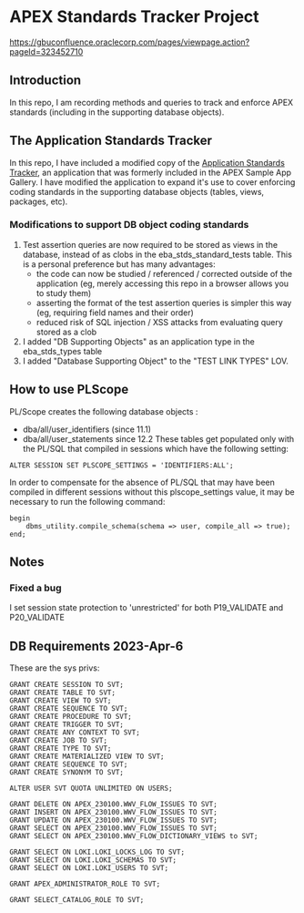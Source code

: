 # APEX Standards Tracker Project
https://gbuconfluence.oraclecorp.com/pages/viewpage.action?pageId=323452710



## Introduction

In this repo, I am recording methods and queries to track and enforce APEX standards (including in the supporting database objects).

## The Application Standards Tracker

In this repo, I have included a modified copy of the [Application Standards Tracker](apex/f261.sql), an application that was formerly included in the APEX Sample App Gallery. I have modified the application to expand it's use to cover enforcing coding standards in the supporting database objects (tables, views, packages, etc).

### Modifications to support DB object coding standards

1. Test assertion queries are now required to be stored as views in the database, instead of as clobs in the eba_stds_standard_tests table. This is a personal preference but has many advantages:
    - the code can now be studied / referenced / corrected outside of the application (eg, merely accessing this repo in a browser allows you to study them)
    - asserting the format of the test assertion queries is simpler this way (eg, requiring field names and their order)
    - reduced risk of SQL injection / XSS attacks from evaluating query stored as a clob
2. I added "DB Supporting Objects" as an application type in the eba_stds_types table
3. I added "Database Supporting Object" to the "TEST LINK TYPES" LOV.

## How to use PLScope


PL/Scope creates the following database objects : 
- dba/all/user_identifiers (since 11.1)
- dba/all/user_statements since 12.2
These tables get populated only with the PL/SQL that compiled in sessions which have the following setting:
```
ALTER SESSION SET PLSCOPE_SETTINGS = 'IDENTIFIERS:ALL';
```
In order to compensate for the absence of PL/SQL that may have been compiled in different sessions without this plscope_settings value, it may be necessary to run the following command:
```
begin
    dbms_utility.compile_schema(schema => user, compile_all => true);
end;
```

## Notes
### Fixed a bug
I set session state protection to 'unrestricted' for both P19_VALIDATE and P20_VALIDATE

## DB Requirements 2023-Apr-6
These are the sys privs:
```
GRANT CREATE SESSION TO SVT;
GRANT CREATE TABLE TO SVT;
GRANT CREATE VIEW TO SVT;
GRANT CREATE SEQUENCE TO SVT;
GRANT CREATE PROCEDURE TO SVT;
GRANT CREATE TRIGGER TO SVT;
GRANT CREATE ANY CONTEXT TO SVT;
GRANT CREATE JOB TO SVT;
GRANT CREATE TYPE TO SVT;
GRANT CREATE MATERIALIZED VIEW TO SVT;
GRANT CREATE SEQUENCE TO SVT;
GRANT CREATE SYNONYM TO SVT;

ALTER USER SVT QUOTA UNLIMITED ON USERS;

GRANT DELETE ON APEX_230100.WWV_FLOW_ISSUES TO SVT;
GRANT INSERT ON APEX_230100.WWV_FLOW_ISSUES TO SVT;
GRANT UPDATE ON APEX_230100.WWV_FLOW_ISSUES TO SVT;
GRANT SELECT ON APEX_230100.WWV_FLOW_ISSUES TO SVT;
GRANT SELECT ON APEX_230100.WWV_FLOW_DICTIONARY_VIEWS to SVT;

GRANT SELECT ON LOKI.LOKI_LOCKS_LOG TO SVT;
GRANT SELECT ON LOKI.LOKI_SCHEMAS TO SVT;
GRANT SELECT ON LOKI.LOKI_USERS TO SVT;

GRANT APEX_ADMINISTRATOR_ROLE TO SVT;

GRANT SELECT_CATALOG_ROLE TO SVT;
```